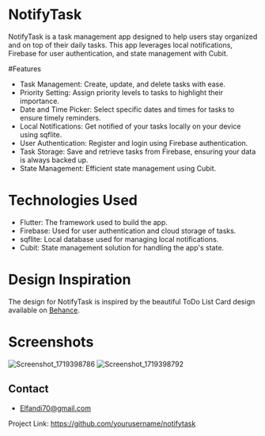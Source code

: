 # NotifyTask
NotifyTask is a task management app designed to help users stay organized and on top of their daily tasks. This app leverages local notifications, Firebase for user authentication, and state management with Cubit.

#Features
- Task Management: Create, update, and delete tasks with ease.
- Priority Setting: Assign priority levels to tasks to highlight their importance.
- Date and Time Picker: Select specific dates and times for tasks to ensure timely reminders.
- Local Notifications: Get notified of your tasks locally on your device using sqflite.
- User Authentication: Register and login using Firebase authentication.
- Task Storage: Save and retrieve tasks from Firebase, ensuring your data is always backed up.
- State Management: Efficient state management using Cubit.
# Technologies Used
- Flutter: The framework used to build the app.
- Firebase: Used for user authentication and cloud storage of tasks.
- sqflite: Local database used for managing local notifications.
- Cubit: State management solution for handling the app's state.
# Design Inspiration
The design for NotifyTask is inspired by the beautiful ToDo List Card design available on [Behance](https://www.behance.net/gallery/98607067/ToDo-List-Card/modules/569240763).
# Screenshots
![Screenshot_1719398786](https://github.com/moha515/NotifyTask/assets/19934561/5f064564-f06c-4e39-85ee-edbbc96b9b8d)
![Screenshot_1719398792](https://github.com/moha515/NotifyTask/assets/19934561/60a58b49-4fc3-4950-bee5-df0bb96c7cb1)

## Contact
- Elfandi70@gmail.com

Project Link: https://github.com/yourusername/notifytask
